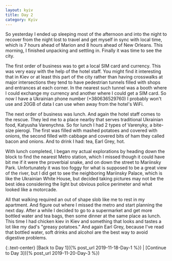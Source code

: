 ```yaml
---
layout: kyiv
title: Day 2
category: Kyiv
---
```


So yesterday I ended up sleeping most of the afternoon and into the night to recover from the night lost to travel and get myself in sync with local time, which is 7 hours ahead of Marion and 8 hours ahead of New Orleans. This morning, I finished unpacking and settling in. Finally it was time to see the city.

The first order of business was to get a local SIM card and currency. This was very easy with the help of the hotel staff. You might find it interesting that in Kiev or at least this part of the city rather than having crosswalks at major intersections they tend to have pedestrian tunnels filled with shops and entrances at each corner. In the nearest such tunnel was a booth where I could exchange my currency and another where I could get a SIM card. So now I have a Ukrainian phone number (+380636529760) I probably won't use and 20GB of data I can use when away from the hotel's WiFi.

The next order of business was lunch. And again the hotel staff comes to the rescue. They led me to a place nearby that serves traditional Ukrainian food, Katyusha Varenychna. So for lunch I had 2 types of Varenyky, a bite-size pierogi. The first was filled with mashed potatoes and covered with onions, the second filled with cabbage and covered bits of ham they called bacon and onions. And to drink I had: tea, Earl Grey, hot.

With lunch completed, I began my actual explorations by heading down the block to find the nearest Metro station, which I missed though it could have bit me if it were the proverbial snake, and on down the street to Mariinsky Park. Unfortunately it was too foggy for what is supposed to be a great view of the river, but I did get to see the neighboring Mariinsky Palace, which is like the Ukrainian White House, but decided taking pictures may not be the best idea considering the light but obvious police perimeter and what looked like a motorcade.

All that walking required an out of shape slob like me to rest in my apartment. And figure out where I missed the metro and start planning the next day. After a while I decided to go to a supermarket and get more bottled water and tea bags, then some dinner at the same place as lunch. This time I had chicken kiev in Kiev and something that looks and tastes a lot like my dad's "greasy potatoes." And again Earl Grey, because I've read that bottled water, soft drinks and alcohol are the best way to avoid digestive problems.

{:.text-center}
[Back to Day 1]({% post_url 2019-11-18-Day-1 %}) &#124;
[Continue to Day 3]({% post_url 2019-11-20-Day-3 %})